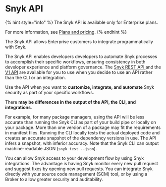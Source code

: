 # Snyk API

{% hint style="info" %}
The Snyk API is available only for Enterprise plans.&#x20;

For more information, see [Plans and pricing](https://snyk.io/plans).
{% endhint %}

The Snyk API allows Enterprise customers to integrate programmatically with Snyk.

The Snyk API enables developers developers to automate Snyk processes to accomplish their specific workflows, ensuring consistency in both developer experience and platform governance. The [Snyk REST API ](rest-api/about-the-rest-api.md) and the [V1 API](v1-api.md) are available for you to use when you decide to use an API rather than the CLI or an integration.

Use the API when you want to **customize, integrate, and automate** Snyk security as part of your specific workflows.

There **may be differences in the output of the API, the CLI, and integrations**.

For example, for many package managers, using the API will be less accurate than running the Snyk CLI as part of your build pipe or locally on your package. More than one version of a package may fit the requirements in manifest files. Running the CLI locally tests the actual deployed code and creates an accurate snapshot of the dependency versions in use. The API infers a snapshot, with inferior accuracy. Note that the Snyk CLI can output machine-readable JSON (`snyk test --json`).

You can allow Snyk access to your development flow by using Snyk integrations. The advantage is having Snyk monitor every new pull request and suggest fixes by opening new pull requests. You can integrate Snyk directly with your source code management (SCM) tool, or by using a Broker to allow greater security and auditability.
